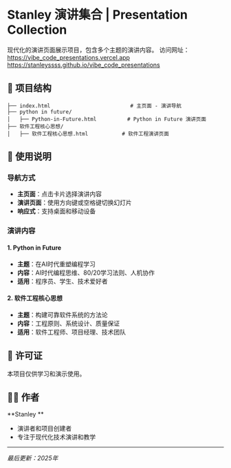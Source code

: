 # Stanley 演讲集合 | Presentation Collection

现代化的演讲页面展示项目，包含多个主题的演讲内容。
访问网址：
https://vibe_code_presentations.vercel.app
https://stanleyssss.github.io/vibe_code_presentations

## 📁 项目结构

```
├── index.html                          # 主页面 - 演讲导航
├── python in future/
│   ├── Python-in-Future.html          # Python in Future 演讲页面
├── 软件工程核心思想/
│   ├── 软件工程核心思想.html           # 软件工程演讲页面
```


## 📱 使用说明

### 导航方式
- **主页面**：点击卡片选择演讲内容
- **演讲页面**：使用方向键或空格键切换幻灯片
- **响应式**：支持桌面和移动设备

### 演讲内容

#### 1. Python in Future
- **主题**：在AI时代重塑编程学习
- **内容**：AI时代编程思维、80/20学习法则、人机协作
- **适用**：程序员、学生、技术爱好者

#### 2. 软件工程核心思想
- **主题**：构建可靠软件系统的方法论
- **内容**：工程原则、系统设计、质量保证
- **适用**：软件工程师、项目经理、技术团队



## 📄 许可证

本项目仅供学习和演示使用。

## 👨‍💻 作者

**Stanley **
- 演讲者和项目创建者
- 专注于现代化技术演讲和教学

---

*最后更新：2025年*
